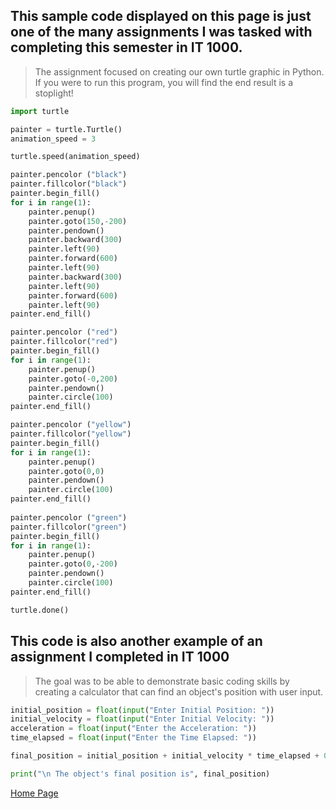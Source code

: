 ## This sample code displayed on this page is just one of the many assignments I was tasked with completing this semester in IT 1000. 
> The assignment focused on creating our own turtle graphic in Python. If you were to run this program, you will find the end result is a stoplight!

```python
import turtle

painter = turtle.Turtle()
animation_speed = 3

turtle.speed(animation_speed)

painter.pencolor ("black")
painter.fillcolor("black")
painter.begin_fill()
for i in range(1):
    painter.penup()
    painter.goto(150,-200)
    painter.pendown()
    painter.backward(300)
    painter.left(90)
    painter.forward(600)
    painter.left(90)
    painter.backward(300)
    painter.left(90)
    painter.forward(600)
    painter.left(90)
painter.end_fill()

painter.pencolor ("red")
painter.fillcolor("red")
painter.begin_fill()
for i in range(1):
    painter.penup()
    painter.goto(-0,200)
    painter.pendown()
    painter.circle(100)
painter.end_fill()

painter.pencolor ("yellow")
painter.fillcolor("yellow")
painter.begin_fill()
for i in range(1):
    painter.penup()
    painter.goto(0,0)
    painter.pendown()
    painter.circle(100)
painter.end_fill()
    
painter.pencolor ("green")
painter.fillcolor("green")
painter.begin_fill()
for i in range(1):
    painter.penup()
    painter.goto(0,-200)
    painter.pendown()
    painter.circle(100)
painter.end_fill()

turtle.done()
```

## This code is also another example of an assignment I completed in IT 1000
> The goal was to be able to demonstrate basic coding skills by creating a calculator that can find an object's position with user input.

```python
initial_position = float(input("Enter Initial Position: "))
initial_velocity = float(input("Enter Initial Velocity: "))
acceleration = float(input("Enter the Acceleration: "))
time_elapsed = float(input("Enter the Time Elapsed: "))

final_position = initial_position + initial_velocity * time_elapsed + 0.5 * acceleration * time_elapsed ** 2

print("\n The object's final position is", final_position)
```
[Home Page](https://github.com/Stummpy/IT-1000-Midterm/blob/main/README.md)
